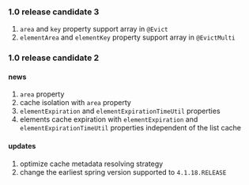 ### 1.0 release candidate 3
1. ``area`` and ``key`` property support array in ``@Evict``
2. ``elementArea`` and ``elementKey`` property support array in ``@EvictMulti``

### 1.0 release candidate 2

#### news
1. ``area`` property
2. cache isolation with ``area`` property
3. ``elementExpiration`` and ``elementExpirationTimeUtil`` properties
4. elements cache expiration with ``elementExpiration`` and ``elementExpirationTimeUtil`` properties independent of the list cache

#### updates
1. optimize cache metadata resolving strategy
2. change the earliest spring version supported to `4.1.18.RELEASE`